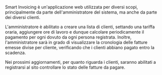 Smart Invoicing è un'applicazione web utilizzata per diversi scopi, principalmente da parte dell'amministratore del sistema, ma anche da parte dei diversi clienti.

L'amministratore è abilitato a creare una lista di clienti, settando una tariffa oraria, aggiungere ore di lavoro e dunque calcolare periodicamente il pagamento per ogni dovuto da ogni persona registrata.
Inoltre, l'amministratore sarà in grado di visualizzare la cronologia delle fatture emesse divise per cliente, verificando che i clienti abbiano pagato entro la scadenza.

Nei prossimi aggiornamenti, per quanto riguarda i clienti, saranno abilitati a registrarsi al sito controllare lo stato delle fatture da pagare.